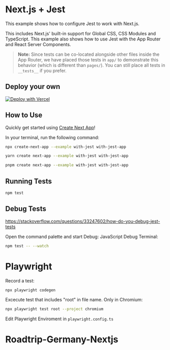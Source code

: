 # Next.js + Jest

This example shows how to configure Jest to work with Next.js.

This includes Next.js' built-in support for Global CSS, CSS Modules and TypeScript. This example also shows how to use Jest with the App Router and React Server Components.

> **Note:** Since tests can be co-located alongside other files inside the App Router, we have placed those tests in `app/` to demonstrate this behavior (which is different than `pages/`). You can still place all tests in `__tests__` if you prefer.

## Deploy your own

[![Deploy with Vercel](https://vercel.com/button)](https://vercel.com/new/clone?repository-url=https://github.com/vercel/next.js/tree/canary/examples/with-jest&project-name=with-jest&repository-name=with-jest)

## How to Use

Quickly get started using [Create Next App](https://github.com/vercel/next.js/tree/canary/packages/create-next-app#readme)!

In your terminal, run the following command:

```bash
npx create-next-app --example with-jest with-jest-app
```

```bash
yarn create next-app --example with-jest with-jest-app
```

```bash
pnpm create next-app --example with-jest with-jest-app
```

## Running Tests

```bash
npm test

```

## Debug Tests

https://stackoverflow.com/questions/33247602/how-do-you-debug-jest-tests

Open the command palette and start Debug: JavaScript Debug Terminal:

```bash
npm test -- --watch
```

# Playwright

Record a test:

```bash
npx playwright codegen
```

Excecute test that includes "root" in file name. Only in Chromium:

```bash
npx playwright test root --project chromium
```

Edit Playwright Enviroment in `playwright.config.ts`

# Roadtrip-Germany-Nextjs

```

```
